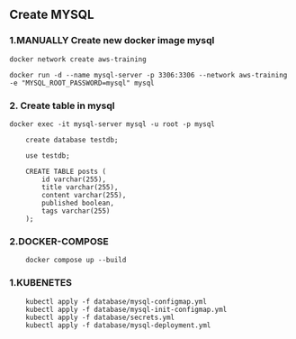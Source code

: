 ## Create MYSQL

### 1.MANUALLY Create new docker image mysql

```
docker network create aws-training
```
```
docker run -d --name mysql-server -p 3306:3306 --network aws-training -e "MYSQL_ROOT_PASSWORD=mysql" mysql
```

### 2. Create table in mysql
`docker exec -it mysql-server mysql -u root -p mysql`

```
    create database testdb;

    use testdb;

    CREATE TABLE posts (
        id varchar(255),
        title varchar(255),
        content varchar(255),
        published boolean,
        tags varchar(255)
    );
```

### 2.DOCKER-COMPOSE
```
    docker compose up --build
```

### 1.KUBENETES
```
    kubectl apply -f database/mysql-configmap.yml
    kubectl apply -f database/mysql-init-configmap.yml
    kubectl apply -f database/secrets.yml
    kubectl apply -f database/mysql-deployment.yml
```